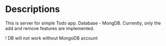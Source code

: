 # Descriptions
This is server for simple Todo app.
Database - MongDB. 
Currently, only the add and remove features are implemented.

! DB will not work without MongoDB account
